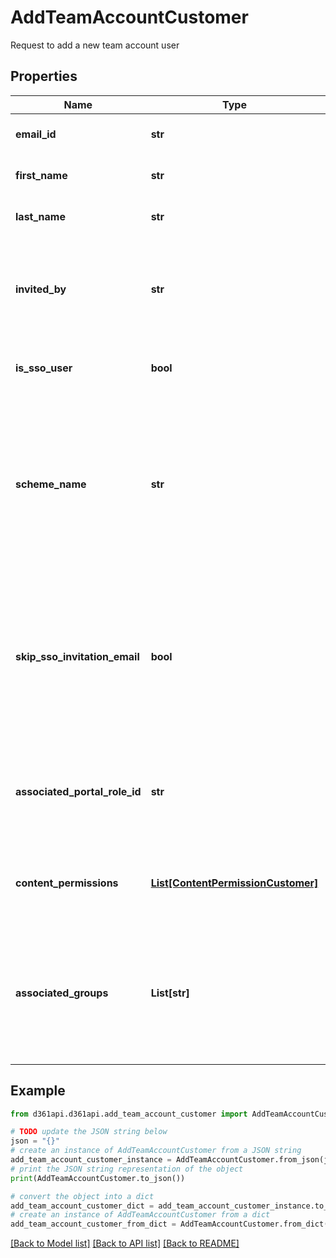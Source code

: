 # AddTeamAccountCustomer

Request to add a new team account user

## Properties

Name | Type | Description | Notes
------------ | ------------- | ------------- | -------------
**email_id** | **str** | The email address of the team account | 
**first_name** | **str** | First name of the team account | [optional] 
**last_name** | **str** | Last name of the team account | [optional] 
**invited_by** | **str** | The ID of an existing team account. To get the id, please refer GET **/v2/Teams** endpoint | 
**is_sso_user** | **bool** | Set this to true, if you are adding an SSO user | [optional] 
**scheme_name** | **str** | Specify to add the reader to the specific scheme name, if the reader is a Single Sign-On user. If the scheme name is not provided, then the reader will be added to the default scheme. | [optional] 
**skip_sso_invitation_email** | **bool** | Set this to true, if you would like to avoid sending an invitation email to the newly added team account.  This property is applicable only when adding a SSO user. | [optional] 
**associated_portal_role_id** | **str** | The associated portal role id. To get the list of portal roles refer /teams/roles endpoint. | 
**content_permissions** | [**List[ContentPermissionCustomer]**](ContentPermissionCustomer.md) | The content level permissions for the newly added team account | 
**associated_groups** | **List[str]** | A list of group ids to which the team account has to be added. Please refer /teams/groups endpoint to get the available groups. | [optional] 

## Example

```python
from d361api.d361api.add_team_account_customer import AddTeamAccountCustomer

# TODO update the JSON string below
json = "{}"
# create an instance of AddTeamAccountCustomer from a JSON string
add_team_account_customer_instance = AddTeamAccountCustomer.from_json(json)
# print the JSON string representation of the object
print(AddTeamAccountCustomer.to_json())

# convert the object into a dict
add_team_account_customer_dict = add_team_account_customer_instance.to_dict()
# create an instance of AddTeamAccountCustomer from a dict
add_team_account_customer_from_dict = AddTeamAccountCustomer.from_dict(add_team_account_customer_dict)
```
[[Back to Model list]](../README.md#documentation-for-models) [[Back to API list]](../README.md#documentation-for-api-endpoints) [[Back to README]](../README.md)


